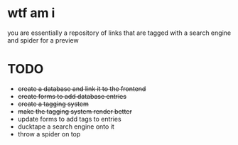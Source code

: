 # wtf am i
you are essentially a repository of links that are tagged with a search engine and spider for a preview
# TODO
- ~~create a database and link it to the frontend~~
- ~~create forms to add database entries~~
- ~~create a tagging system~~
- ~~make the tagging system render better~~
- update forms to add tags to entries
- ducktape a search engine onto it
- throw a spider on top

